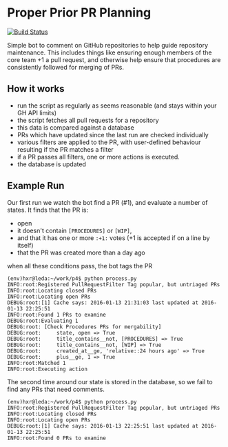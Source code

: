 # Proper Prior PR Planning

[![Build Status](https://travis-ci.org/erasche/p4.svg)](https://travis-ci.org/erasche/p4)

Simple bot to comment on GitHub repositories to help guide repository
maintenance. This includes things like ensuring enough members of the core team
+1 a pull request, and otherwise help ensure that procedures are consistently
followed for merging of PRs.

## How it works

- run the script as regularly as seems reasonable (and stays within your GH API
  limits)
- the script fetches all pull requests for a repository
- this data is compared against a database
- PRs which have updated since the last run are checked individually
- various filters are applied to the PR, with user-defined behaviour resulting
  if the PR matches a filter
- if a PR passes all filters, one or more actions is executed.
- the database is updated


## Example Run

Our first run we watch the bot find a PR (#1), and evaluate a number of states.
It finds that the PR is:

- open
- it doesn't contain `[PROCEDURES]` or `[WIP]`,
- and that it has one or more `:+1:` votes (+1 is accepted if on a line by itself)
- that the PR was created more than a day ago

when all these conditions pass, the bot tags the PR

```log
(env)hxr@leda:~/work/p4$ python process.py
INFO:root:Registered PullRequestFilter Tag popular, but untriaged PRs
INFO:root:Locating closed PRs
INFO:root:Locating open PRs
DEBUG:root:[1] Cache says: 2016-01-13 21:31:03 last updated at 2016-01-13 22:25:51
INFO:root:Found 1 PRs to examine
DEBUG:root:Evaluating 1
DEBUG:root: [Check Procedures PRs for mergability]
DEBUG:root:     state, open => True
DEBUG:root:     title_contains__not, [PROCEDURES] => True
DEBUG:root:     title_contains__not, [WIP] => True
DEBUG:root:     created_at__ge, 'relative::24 hours ago' => True
DEBUG:root:     plus__ge, 1 => True
INFO:root:Matched 1
INFO:root:Executing action
```

The second time around our state is stored in the database, so we fail to find
any PRs that need comments.

```
(env)hxr@leda:~/work/p4$ python process.py
INFO:root:Registered PullRequestFilter Tag popular, but untriaged PRs
INFO:root:Locating closed PRs
INFO:root:Locating open PRs
DEBUG:root:[1] Cache says: 2016-01-13 22:25:51 last updated at 2016-01-13 22:25:51
INFO:root:Found 0 PRs to examine
```
